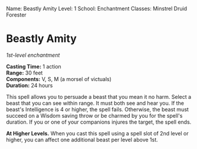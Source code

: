 Name: Beastly Amity
Level: 1
School: Enchantment
Classes: Minstrel
         Druid
         Forester

# Beastly Amity
_1st-level enchantment_

**Casting Time:** 1 action    
**Range:** 30 feet    
**Components:** V, S, M (a morsel of victuals)    
**Duration:** 24 hours

This spell allows you to persuade a beast that you mean it no harm. Select a beast that you can see within range. It must both see and hear you. If the beast's Intelligence is 4 or higher, the spell fails. Otherwise, the beast must succeed on a Wisdom saving throw or be charmed by you for the spell's duration. If you or one of your companions injures the target, the spell ends.

**At Higher Levels.** When you cast this spell using a spell slot of 2nd level or higher, you can affect one additional beast per level above 1st.
